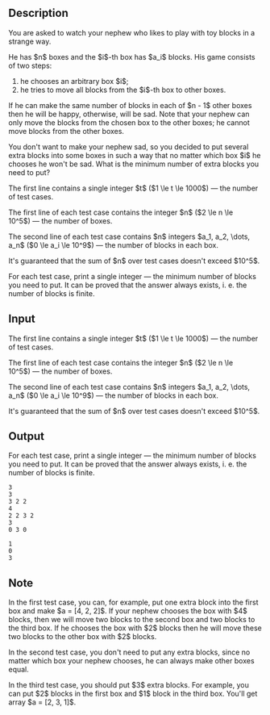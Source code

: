 ## Description

<div><p>You are asked to watch your nephew who likes to play with toy blocks in a strange way.</p><p>He has $n$ boxes and the $i$-th box has $a_i$ blocks. His game consists of two steps: </p><ol> <li> he chooses an arbitrary box $i$; </li><li> he tries to move <span class="tex-font-style-bf">all</span> blocks from the $i$-th box to other boxes. </li></ol> If he can make the same number of blocks in each of $n - 1$ other boxes then he will be happy, otherwise, will be sad. Note that your nephew can only move the blocks from the chosen box to the other boxes; he cannot move blocks from the other boxes.<p>You don't want to make your nephew sad, so you decided to put several extra blocks into some boxes in such a way that no matter which box $i$ he chooses he won't be sad. What is the minimum number of extra blocks you need to put?</p></div><div class="input-specification"><p>The first line contains a single integer $t$ ($1 \le t \le 1000$)&nbsp;— the number of test cases.</p><p>The first line of each test case contains the integer $n$ ($2 \le n \le 10^5$)&nbsp;— the number of boxes.</p><p>The second line of each test case contains $n$ integers $a_1, a_2, \dots, a_n$ ($0 \le a_i \le 10^9$)&nbsp;— the number of blocks in each box.</p><p>It's guaranteed that the sum of $n$ over test cases doesn't exceed $10^5$.</p></div><div class="output-specification"><p>For each test case, print a single integer&nbsp;— the minimum number of blocks you need to put. It can be proved that the answer always exists, i.&nbsp;e. the number of blocks is finite.</p></div>

## Input

<p>The first line contains a single integer $t$ ($1 \le t \le 1000$)&nbsp;— the number of test cases.</p><p>The first line of each test case contains the integer $n$ ($2 \le n \le 10^5$)&nbsp;— the number of boxes.</p><p>The second line of each test case contains $n$ integers $a_1, a_2, \dots, a_n$ ($0 \le a_i \le 10^9$)&nbsp;— the number of blocks in each box.</p><p>It's guaranteed that the sum of $n$ over test cases doesn't exceed $10^5$.</p>

## Output

<p>For each test case, print a single integer&nbsp;— the minimum number of blocks you need to put. It can be proved that the answer always exists, i.&nbsp;e. the number of blocks is finite.</p>





```input1
3
3
3 2 2
4
2 2 3 2
3
0 3 0
```




```output1
1
0
3
```



## Note

<p>In the first test case, you can, for example, put one extra block into the first box and make $a = [4, 2, 2]$. If your nephew chooses the box with $4$ blocks, then we will move two blocks to the second box and two blocks to the third box. If he chooses the box with $2$ blocks then he will move these two blocks to the other box with $2$ blocks.</p><p>In the second test case, you don't need to put any extra blocks, since no matter which box your nephew chooses, he can always make other boxes equal.</p><p>In the third test case, you should put $3$ extra blocks. For example, you can put $2$ blocks in the first box and $1$ block in the third box. You'll get array $a = [2, 3, 1]$.</p>
